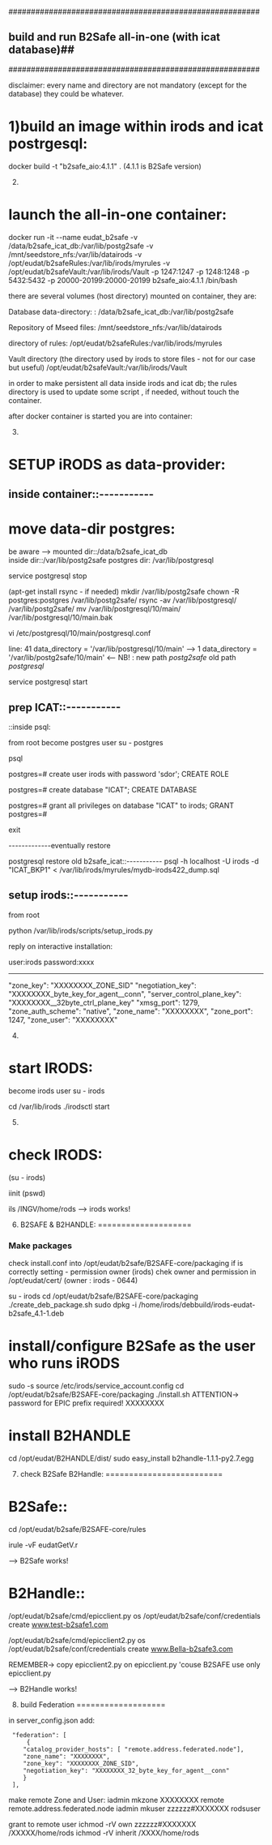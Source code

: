 
########################################################
## build and run B2Safe all-in-one (with icat database)##
########################################################


disclaimer: every name and directory are not mandatory (except for the database) they could be whatever.

1)build an image within irods and icat postrgesql:
===============================================

docker build -t "b2safe_aio:4.1.1" .
(4.1.1 is B2Safe version)

2)
launch the all-in-one container:
===============================

docker run -it --name eudat_b2safe  -v /data/b2safe_icat_db:/var/lib/postg2safe -v /mnt/seedstore_nfs:/var/lib/datairods -v /opt/eudat/b2safeRules:/var/lib/irods/myrules -v /opt/eudat/b2safeVault:/var/lib/irods/Vault -p 1247:1247 -p 1248:1248 -p 5432:5432 -p 20000-20199:20000-20199   b2safe_aio:4.1.1 /bin/bash


there are several volumes (host directory) mounted on container, they are:

Database data-directory:
<host path> : <container path>
/data/b2safe_icat_db:/var/lib/postg2safe

Repository of Mseed files:
/mnt/seedstore_nfs:/var/lib/datairods

directory of rules:
/opt/eudat/b2safeRules:/var/lib/irods/myrules

Vault directory (the directory used by irods to store files - not for our case but useful)
/opt/eudat/b2safeVault:/var/lib/irods/Vault

in order to make persistent all data inside irods and icat db;
the rules directory is used to update some script , if needed, without touch the container.

 after docker container is started you are into container:

3) 
SETUP iRODS as data-provider:
============================

inside container::-----------
-----------------------------

move data-dir postgres:
======================
be aware --> 
mounted dir::/data/b2safe_icat_db  
inside dir::/var/lib/postg2safe 
postgres dir: /var/lib/postgresql

service postgresql  stop

(apt-get install rsync - if needed)
mkdir /var/lib/postg2safe
chown -R postgres:postgres /var/lib/postg2safe/
rsync -av /var/lib/postgresql/ /var/lib/postg2safe/
mv /var/lib/postgresql/10/main/ /var/lib/postgresql/10/main.bak

vi /etc/postgresql/10/main/postgresql.conf 

line:
41    data_directory = '/var/lib/postgresql/10/main'     --> 1 data_directory = '/var/lib/postg2safe/10/main'  <-- NB! : new path *postg2safe*  old path  *postgresql*




service postgresql start

prep ICAT::-----------
----------------------



::inside psql:

from root become postgres user
su - postgres

psql

postgres=# create user irods with password 'sdor';
CREATE ROLE

postgres=# create database "ICAT";
CREATE DATABASE

postgres=# grant all privileges on database "ICAT" to irods;
GRANT
postgres=# 

exit


-------------eventually restore


postgresql restore old b2safe_icat::-----------
psql -h localhost -U irods -d "ICAT_BKP1" <  /var/lib/irods/myrules/mydb-irods422_dump.sql




setup irods::-----------
------------------------
from root

python /var/lib/irods/scripts/setup_irods.py

reply on interactive installation:

user:irods password:xxxx 

-------------------------------------------
"zone_key": "XXXXXXXX_ZONE_SID"
"negotiation_key": "XXXXXXXX_byte_key_for_agent__conn",
"server_control_plane_key": "XXXXXXXX__32byte_ctrl_plane_key"
"xmsg_port": 1279,
"zone_auth_scheme": "native",
"zone_name": "XXXXXXXX",
"zone_port": 1247,
"zone_user": "XXXXXXXX"

4)
start IRODS:
===========

become irods user
su - irods

cd /var/lib/irods
./irodsctl start

5)
check IRODS:
=========================

(su - irods)

iinit
(pswd)

ils 
/INGV/home/rods
--> irods works!


6) B2SAFE & B2HANDLE:
====================

### Make packages

check install.conf into /opt/eudat/b2safe/B2SAFE-core/packaging if is correctly setting - permission owner (irods)
chek owner and permission in /opt/eudat/cert/ (owner : irods  - 0644)

su - irods
cd /opt/eudat/b2safe/B2SAFE-core/packaging
./create_deb_package.sh
sudo dpkg -i /home/irods/debbuild/irods-eudat-b2safe_4.1-1.deb


# install/configure B2Safe as the user who runs iRODS
sudo -s source /etc/irods/service_account.config
cd /opt/eudat/b2safe/B2SAFE-core/packaging
 ./install.sh
 ATTENTION-> password for EPIC prefix required! XXXXXXXX

# install B2HANDLE
cd /opt/eudat/B2HANDLE/dist/
 sudo easy_install b2handle-1.1.1-py2.7.egg


7) check B2Safe B2Handle:
=========================

# B2Safe::

cd /opt/eudat/b2safe/B2SAFE-core/rules

irule -vF eudatGetV.r

--> B2Safe works!


# B2Handle::

/opt/eudat/b2safe/cmd/epicclient.py os /opt/eudat/b2safe/conf/credentials create www.test-b2safe1.com

/opt/eudat/b2safe/cmd/epicclient2.py os /opt/eudat/b2safe/conf/credentials create www.Bella-b2safe3.com

REMEMBER-> copy epicclient2.py on epicclient.py 'couse B2SAFE use only epicclient.py 

--> B2Handle works!



8) build Federation
===================

in server_config.json add:


     "federation": [
         {
        "catalog_provider_hosts": [ "remote.address.federated.node"],
        "zone_name": "XXXXXXXX",
        "zone_key": "XXXXXXXX_ZONE_SID",
        "negotiation_key": "XXXXXXXX_32_byte_key_for_agent__conn"
        }
     ],



make remote Zone and User:
 iadmin mkzone XXXXXXXX remote remote.address.federated.node
 iadmin mkuser zzzzzz#XXXXXXX rodsuser

grant to remote user
 ichmod -rV own zzzzzz#XXXXXXX /XXXXX/home/rods
 ichmod -rV inherit /XXXX/home/rods





